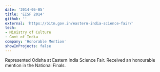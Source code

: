 ```yaml
---
date: '2014-05-05'
title: 'EISF 2014'
github: ''
external: 'https://bitm.gov.in/eastern-india-science-fair/'
tech:
- Ministry of Culture
- Govt of India
company: 'Honorable Mention'
showInProjects: false
---
```


Represented Odisha at Eastern India Science Fair. Received an honourable mention in the National Finals.
